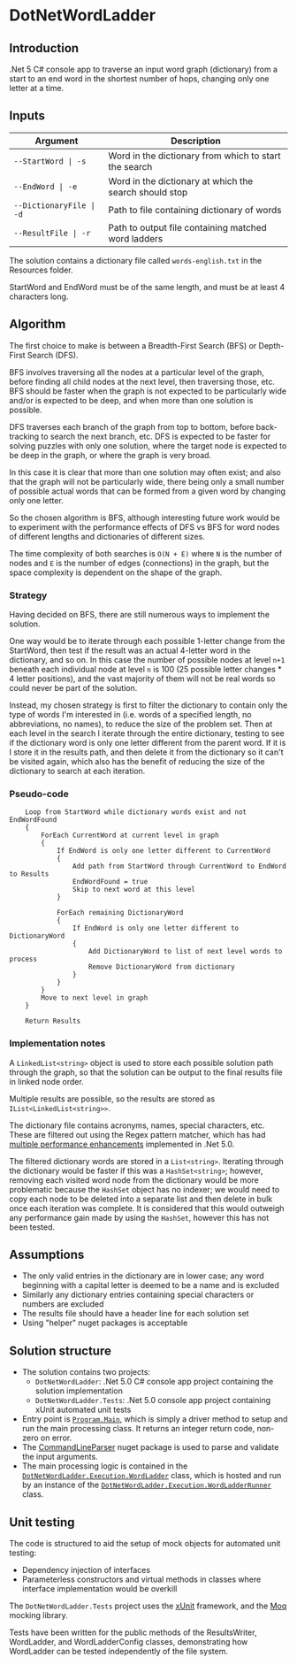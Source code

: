 # DotNetWordLadder

## Introduction

.Net 5 C# console app to traverse an input word graph (dictionary) from a start to an end word in the shortest number of hops, changing only one letter at a time.

## Inputs

Argument | Description
-------- | -----------
`--StartWord \| -s` | Word in the dictionary from which to start the search
`--EndWord \| -e` | Word in the dictionary at which the search should stop
`--DictionaryFile \| -d` | Path to file containing dictionary of words
`--ResultFile \| -r` | Path to output file containing matched word ladders

The solution contains a dictionary file called `words-english.txt` in the Resources folder.

StartWord and EndWord must be of the same length, and must be at least 4 characters long.

## Algorithm

The first choice to make is between a Breadth-First Search (BFS) or Depth-First Search (DFS). 

BFS involves traversing all the nodes at a particular level of the graph, before finding all child nodes at the next level, then traversing those, etc. BFS should be faster when the graph is not expected to be particularly wide and/or is expected to be deep, and when more than one solution is possible.

DFS traverses each branch of the graph from top to bottom, before back-tracking to search the next branch, etc. DFS is expected to be faster for solving puzzles with only one solution, where the target node is expected to be deep in the graph, or where the graph is very broad.

In this case it is clear that more than one solution may often exist; and also that the graph will not be particularly wide, there being only a small number of possible actual words that can be formed from a given word by changing only one letter. 

So the chosen algorithm is BFS, although interesting future work would be to experiment with the performance effects of DFS vs BFS for word nodes of different lengths and dictionaries of different sizes. 

The time complexity of both searches is `O(N + E)` where `N` is the number of nodes and `E` is the number of edges (connections) in the graph, but the space complexity is dependent on the shape of the graph.

### Strategy

Having decided on BFS, there are still numerous ways to implement the solution. 

One way would be to iterate through each possible 1-letter change from the StartWord, then test if the result was an actual 4-letter word in the dictionary, and so on. In this case the number of possible nodes at level `n+1` beneath each individual node at level `n` is 100 (25 possible letter changes * 4 letter positions), and the vast majority of them will not be real words so could never be part of the solution.

Instead, my chosen strategy is first to filter the dictionary to contain only the type of words I'm interested in (i.e. words of a specified length, no abbreviations, no names), to reduce the size of the problem set. Then at each level in the search I iterate through the entire dictionary, testing to see if the dictionary word is only one letter different from the parent word. If it is I store it in the results path, and then delete it from the dictionary so it can't be visited again, which also has the benefit of reducing the size of the dictionary to search at each iteration.

### Pseudo-code

```
    Loop from StartWord while dictionary words exist and not EndWordFound
    {
        ForEach CurrentWord at current level in graph
        {
            If EndWord is only one letter different to CurrentWord
            {
                Add path from StartWord through CurrentWord to EndWord to Results
                EndWordFound = true
                Skip to next word at this level
            }

            ForEach remaining DictionaryWord 
            {
                If EndWord is only one letter different to DictionaryWord
                {
                    Add DictionaryWord to list of next level words to process
                    Remove DictionaryWord from dictionary
                }
            }
        }
        Move to next level in graph
    }
    
    Return Results
```

### Implementation notes

A `LinkedList<string>` object is used to store each possible solution path through the graph, so that the solution can be output to the final results file in linked node order.

Multiple results are possible, so the results are stored as `IList<LinkedList<string>>`.

The dictionary file contains acronyms, names, special characters, etc. These are filtered out using the Regex pattern matcher, which has had [multiple performance enhancements](https://devblogs.microsoft.com/dotnet/regex-performance-improvements-in-net-5/) implemented in .Net 5.0.

The filtered dictionary words are stored in a `List<string>`. Iterating through the dictionary would be faster if this was a `HashSet<string>`; however, removing each visited word node from the dictionary would be more problematic because the `HashSet` object has no indexer; we would need to copy each node to be deleted into a separate list and then delete in bulk once each iteration was complete. It is considered that this would outweigh any performance gain made by using the `HashSet`, however this has not been tested.

## Assumptions

* The only valid entries in the dictionary are in lower case; any word beginning with a capital letter is deemed to be a name and is excluded
* Similarly any dictionary entries containing special characters or numbers are excluded
* The results file should have a header line for each solution set
* Using "helper" nuget packages is acceptable

## Solution structure

* The solution contains two projects:
    - `DotNetWordLadder`: .Net 5.0 C# console app project containing the solution implementation
    - `DotNetWordLadder.Tests`: .Net 5.0 console app project containing xUnit automated unit tests
* Entry point is [`Program.Main`](./DotNetWordLadder/Program.cs), which is simply a driver method to setup and run the main processing class. It returns an integer return code, non-zero on error.
* The [CommandLineParser](https://github.com/commandlineparser/commandline) nuget package is used to parse and validate the input arguments.
* The main processing logic is contained in the [`DotNetWordLadder.Execution.WordLadder`](./DotNetWordLadder/Execution/WordLadder.cs) class, which is hosted and run by an instance of the [`DotNetWordLadder.Execution.WordLadderRunner`](./DotNetWordLadder/Execution/WordLadderRunner.cs) class.

## Unit testing

The code is structured to aid the setup of mock objects for automated unit testing:

* Dependency injection of interfaces 
* Parameterless constructors and virtual methods in classes where interface implementation would be overkill

The `DotNetWordLadder.Tests` project uses the [xUnit](https://xunit.net/) framework, and the [Moq](https://github.com/moq/moq4/wiki) mocking library.

Tests have been written for the public methods of the ResultsWriter, WordLadder, and WordLadderConfig classes, demonstrating how WordLadder can be tested independently of the file system. 